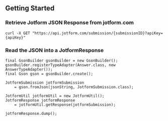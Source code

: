 
## Getting Started ##



### Retrieve Jotform JSON Response from jotform.com ###
```
curl -X GET "https://api.jotform.com/submission/{submissionID}?apiKey={apiKey}"
```

### Read the JSON into a JotformResponse ###

```
final GsonBuilder gsonBuilder = new GsonBuilder();
gsonBuilder.registerTypeAdapter(Answer.class, new AnswerTypeAdapter());
final Gson gson = gsonBuilder.create();

JotformSubmission jotformSubmission
    = gson.fromJson(jsonString, JotformSubmission.class);

JotformUtil jotformUtil = new JotformUtil();
JotformResponse jotformResponse 
    = jotformUtil.getResponse(jotformSubmission);
            
jotformResponse.dump();
```
